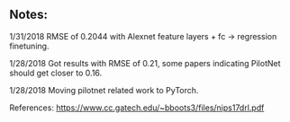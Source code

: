 Notes:
---
1/31/2018 RMSE of 0.2044 with Alexnet feature layers + fc -> regression finetuning.

1/28/2018 Got results with RMSE of 0.21, some papers indicating PilotNet should
get closer to 0.16. 

1/28/2018 Moving pilotnet related work to PyTorch.



References:
https://www.cc.gatech.edu/~bboots3/files/nips17drl.pdf

